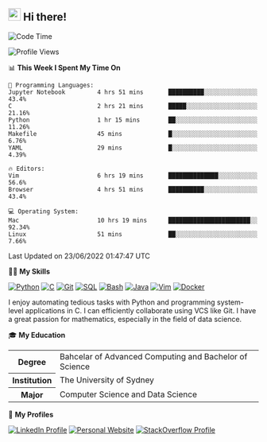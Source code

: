 ## <a href="#"><img src="https://media.giphy.com/media/hvRJCLFzcasrR4ia7z/giphy.gif" width="25px" height="25px"></a> Hi there!

<!--START_SECTION:waka-->
![Code Time](http://img.shields.io/badge/Code%20Time-0%20secs-blue)

![Profile Views](http://img.shields.io/badge/Profile%20Views-1-blue)

📊 **This Week I Spent My Time On** 

```text
💬 Programming Languages: 
Jupyter Notebook         4 hrs 51 mins       ██████████░░░░░░░░░░░░░░░   43.4% 
C                        2 hrs 21 mins       █████░░░░░░░░░░░░░░░░░░░░   21.16% 
Python                   1 hr 15 mins        ██░░░░░░░░░░░░░░░░░░░░░░░   11.26% 
Makefile                 45 mins             █░░░░░░░░░░░░░░░░░░░░░░░░   6.76% 
YAML                     29 mins             █░░░░░░░░░░░░░░░░░░░░░░░░   4.39%

🔥 Editors: 
Vim                      6 hrs 19 mins       ██████████████░░░░░░░░░░░   56.6% 
Browser                  4 hrs 51 mins       ██████████░░░░░░░░░░░░░░░   43.4%

💻 Operating System: 
Mac                      10 hrs 19 mins      ███████████████████████░░   92.34% 
Linux                    51 mins             ██░░░░░░░░░░░░░░░░░░░░░░░   7.66%

```


 Last Updated on 23/06/2022 01:47:47 UTC
<!--END_SECTION:waka-->

💪🏻 **My Skills**

[![Python](https://img.shields.io/badge/-Python-yellow?style=flat-square&logo=Python)](#-my-skills)
[![C     ](https://img.shields.io/badge/-C-blue?style=flat-square&logo=C)](#-my-skills)
[![Git   ](https://img.shields.io/badge/-Git-grey?style=flat-square&logo=Git)](#-my-skills)
[![SQL   ](https://img.shields.io/badge/-SQL-grey?style=flat-square&logo=SQLite)](#-my-skills)
[![Bash  ](https://img.shields.io/badge/-Bash-grey?style=flat-square&logo=GNU-Bash)](#-my-skills)
[![Java  ](https://img.shields.io/badge/-Java-grey?style=flat-square&logo=Java)](#-my-skills)
[![Vim   ](https://img.shields.io/badge/-Vim-grey?style=flat-square&logo=Vim)](#-my-skills)
[![Docker](https://img.shields.io/badge/-Docker-grey?style=flat-square&logo=Docker)](#-my-skills)

I enjoy automating tedious tasks with Python and programming system-level applications in C. I can efficiently collaborate using VCS like Git. I have a great passion for mathematics, especially in the field of data science.

🎓 **My Education**

<table>
<tr>
    <th>Degree</th>
    <td>Bahcelar of Advanced Computing and Bachelor of Science</td>
</tr>
<tr>
    <th>Institution</th>
    <td>The University of Sydney</td>
</tr>
<tr>
    <th>Major</th>
    <td>Computer Science and Data Science</td>
</tr>
</table>

🔗 **My Profiles**

[![LinkedIn Profile](https://img.shields.io/badge/-LinkedIn-blue?style=social&logo=LinkedIn)](https://www.linkedin.com/in/ziao-ji)
[![Personal Website](https://img.shields.io/badge/-Personal%20Website-blue?style=social&logo=Bootstrap)](https://www.jiziao.works)
[![StackOverflow Profile](https://img.shields.io/badge/-StackOverflow-blue?style=social&logo=StackOverflow)](https://stackoverflow.com/users/11658924/spearandshield)
